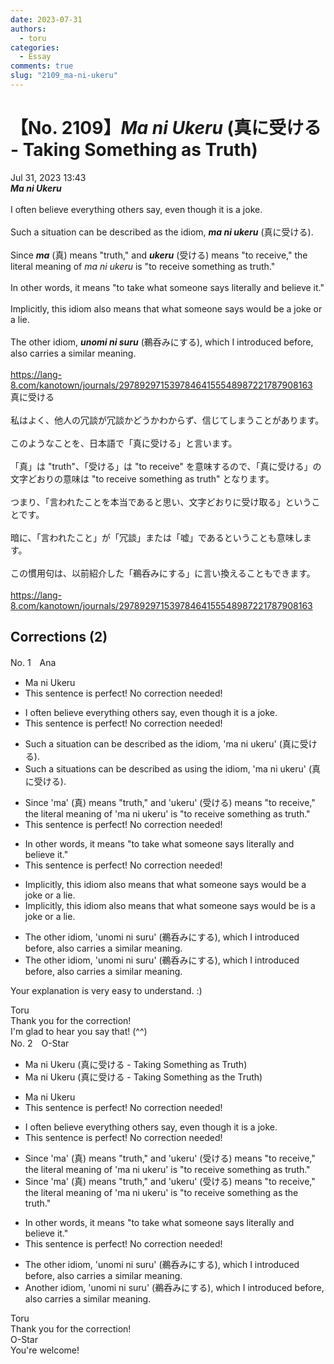 ```yaml
---
date: 2023-07-31
authors:
  - toru
categories:
  - Essay
comments: true
slug: "2109_ma-ni-ukeru"
---
```


# 【No. 2109】<strong><em>Ma ni Ukeru</em></strong> (真に受ける - Taking Something as Truth)
<div class="date">Jul 31, 2023 13:43</div>
<div id="post"><div id="body_show_ori">
<strong><em>Ma ni Ukeru</em></strong><br/><br/>I often believe everything others say, even though it is a joke.<br/><br/>Such a situation can be described as the idiom, <strong><em>ma ni ukeru</em></strong> (真に受ける).<br/><br/>Since <strong><em>ma</em></strong> (真) means "truth," and <strong><em>ukeru</em></strong> (受ける) means "to receive," the literal meaning of <em>ma ni ukeru</em> is "to receive something as truth."<br/><br/>In other words, it means "to take what someone says literally and believe it."<br/><br/>Implicitly, this idiom also means that what someone says would be a joke or a lie.<br/><br/>The other idiom, <strong><em>unomi ni suru</em></strong> (鵜呑みにする), which I introduced before, also carries a similar meaning.<br/><br/><a href="https://lang-8.com/kanotown/journals/29789297153978464155548987221787908163" target="_blank">https://lang-8.com/kanotown/journals/29789297153978464155548987221787908163</a>
</div></div>

<!-- more -->

<div id="post_ja"><div id="body_show_mo">
真に受ける<br/><br/>私はよく、他人の冗談が冗談かどうかわからず、信じてしまうことがあります。<br/><br/>このようなことを、日本語で「真に受ける」と言います。<br/><br/>「真」は "truth"、「受ける」は "to receive" を意味するので、「真に受ける」の文字どおりの意味は "to receive something as truth" となります。<br/><br/>つまり、「言われたことを本当であると思い、文字どおりに受け取る」ということです。<br/><br/>暗に、「言われたこと」が「冗談」または「嘘」であるということも意味します。<br/><br/>この慣用句は、以前紹介した「鵜呑みにする」に言い換えることもできます。<br/><br/><a href="https://lang-8.com/kanotown/journals/29789297153978464155548987221787908163" target="_blank">https://lang-8.com/kanotown/journals/29789297153978464155548987221787908163</a>
</div></div>

## Corrections (2)
<div id="block"><div class="first_name"> No. 1　<span class="just_name">Ana</span></div><div id="block2">
<ul class="correction_field">
<li class="incorrect">Ma ni Ukeru</li>
<li class="corrected perfect">This sentence is perfect! No correction needed!</li>
</ul>
<ul class="correction_field">
<li class="incorrect">I often believe everything others say, even though it is a joke.</li>
<li class="corrected perfect">This sentence is perfect! No correction needed!</li>
</ul>
<ul class="correction_field">
<li class="incorrect">Such a situation can be described as the idiom, 'ma ni ukeru' (真に受ける).</li>
<li class="corrected correct">
Such <span class="sline"><span class="f_red">a</span></span> situation<span class="f_blue"><span class="f_bold">s</span></span> can be described <span class="f_red"><span class="sline">as</span></span> <span class="f_blue">using</span> the idiom, 'ma ni ukeru' (真に受ける).
</li>
</ul>
<ul class="correction_field">
<li class="incorrect">Since 'ma' (真) means "truth," and 'ukeru' (受ける) means "to receive," the literal meaning of 'ma ni ukeru' is "to receive something as truth."</li>
<li class="corrected perfect">This sentence is perfect! No correction needed!</li>
</ul>
<ul class="correction_field">
<li class="incorrect">In other words, it means "to take what someone says literally and believe it."</li>
<li class="corrected perfect">This sentence is perfect! No correction needed!</li>
</ul>
<ul class="correction_field">
<li class="incorrect">Implicitly, this idiom also means that what someone says would be a joke or a lie.</li>
<li class="corrected correct">
Implicitly, this idiom also means that what someone says <span class="f_red"><span class="sline">would be</span></span> <span class="f_blue">is</span> a joke or a lie.
</li>
</ul>
<ul class="correction_field">
<li class="incorrect">The other idiom, 'unomi ni suru' (鵜呑みにする), which I introduced before, also carries a similar meaning.</li>
<li class="corrected correct">
The <span class="sline"><span class="f_red">other</span></span> idiom, 'unomi ni suru' (鵜呑みにする), which I introduced before, also carries a similar meaning.
</li>
</ul>
<p class="comment_small">
 Your explanation is very easy to understand. :)
</p>

</div><div class="name"><span class="just_name">Toru</span><br>
Thank you for the correction!<br/>I'm glad to hear you say that! (^^)
</div>
</div>
<div id="block"><div class="first_name"> No. 2　<span class="just_name">O-Star</span></div><div id="block2">
<ul class="correction_field">
<li class="incorrect">Ma ni Ukeru (真に受ける - Taking Something as Truth)</li>
<li class="corrected correct">
Ma ni Ukeru (真に受ける - Taking Something as <span class="f_bold">the</span> Truth)
</li>
</ul>
<ul class="correction_field">
<li class="incorrect">Ma ni Ukeru</li>
<li class="corrected perfect">This sentence is perfect! No correction needed!</li>
</ul>
<ul class="correction_field">
<li class="incorrect">I often believe everything others say, even though it is a joke.</li>
<li class="corrected perfect">This sentence is perfect! No correction needed!</li>
</ul>
<ul class="correction_field">
<li class="incorrect">Since 'ma' (真) means "truth," and 'ukeru' (受ける) means "to receive," the literal meaning of 'ma ni ukeru' is "to receive something as truth."</li>
<li class="corrected correct">
Since 'ma' (真) means "truth," and 'ukeru' (受ける) means "to receive," the literal meaning of 'ma ni ukeru' is "to receive something as <span class="f_bold">the </span>truth."
</li>
</ul>
<ul class="correction_field">
<li class="incorrect">In other words, it means "to take what someone says literally and believe it."</li>
<li class="corrected perfect">This sentence is perfect! No correction needed!</li>
</ul>
<ul class="correction_field">
<li class="incorrect">The other idiom, 'unomi ni suru' (鵜呑みにする), which I introduced before, also carries a similar meaning.</li>
<li class="corrected correct">
<span class="f_bold">Another</span> idiom, 'unomi ni suru' (鵜呑みにする), which I introduced before, also carries a similar meaning.
</li>
</ul>
</div><div class="name"><span class="just_name">Toru</span><br>
Thank you for the correction!
</div>
<div class="name"><span class="just_name">O-Star</span><br>
You're welcome!
</div>
</div>
